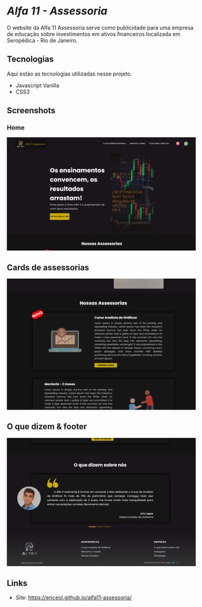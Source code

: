 # *Alfa 11 - Assessoria*
 
O website da Alfa 11 Assessoria serve como publicidade para uma empresa de educação sobre investimentos em ativos financeiros localizada em Seropédica - Rio de Janeiro.
 
 
## Tecnologias 
 
Aqui estão as tecnologias utilizadas nesse projeto.
 
* Javascript Vanilla
* CSS3

## Screenshots

### Home

![screen_desktop_1](https://github.com/EricEOL/alfa11-assessoria/blob/main/readme_images/home.png) 

## Cards de assessorias

![screen_desktop_2](https://github.com/EricEOL/alfa11-assessoria/blob/main/readme_images/assessorias.png)

## O que dizem & footer

![screen_desktop_2](https://github.com/EricEOL/alfa11-assessoria/blob/main/readme_images/sobre&footer.png)


## Links
 
  - Site: https://ericeol.github.io/alfa11-assessoria/
